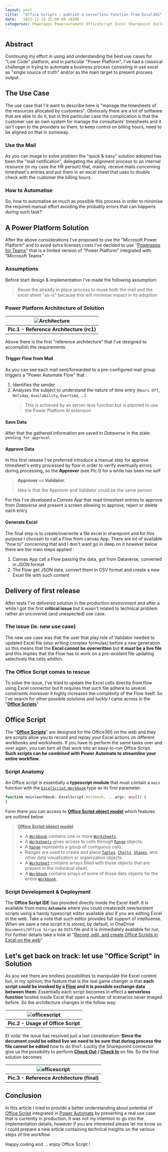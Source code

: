 ```yaml
---
layout: post
title:  "Office Scripts : publish a serverless function from Excel365"
date:   2021-12-19 15:00:00 +0200
categories: Powerapps Powerautomate OfficeScript Excel Sharepoint Outlook
---
```


## Abstract

Continuing my effort in using and understanding the best use cases for "Low Code" platform, and in particular "Power Platform", I've had a classical challenge in trying to automate a business process consisting in use excel as "single source of truth" and/or as the main target to present process output.

## The Use Case

The use case that I'd want to describe here is "manage the timesheets of the resources allocated by customers".
Obviously there are a lot of software that are able to do it, but in this particular case the complication is that the customer use an own system for manage the consultants' timesheets and it isn't open to the providers so them, to keep control on billing hours, need to be aligned on that in someway.

### Use the Mail

As you can image to solve problem the "quick & easy" solution adopted has been the "mail notification", delegating the alignment process to an internal resource (in my case the HR person) that, mainly, receive mails concerning timesheet's entries and put them in an excel sheet that uses  to double check with the customer the billing hours.

### How to Automatise

So, how to automatise as much as possible this process in order to minimise the required manual effort avoiding the probably errors that can happens during such task?

## A Power Platform Solution

After the above considerations I've proposed to use the "Microsoft Power Platform" and to avoid extra licenses costs I've decided to use "[Powerapps for Teams][POT]" that is a limited version of "Power Platform" integrated with "Microsoft Teams"

### Assumptions


Before start design & implementation I've made the following assumption:
> Reuse the already in place process to reuse both the mail and the excel sheet "as-is" because this will minimise impact in its adoption.

### Power Platform Architecture of Solution

| ![Architecture][PIC1]
| ---
| **Pic.1 - Reference Architecture (rc1)**

Above there is the first "reference architecture" that I've designed to accomplish the requirements.

#### Trigger Flow from Mail
As you can see each mail sent/forwarded to a pre-configured mail group triggers a "Power Automate Flow" that :
 1. Identifies the sender
 1. Analyses the subject to understand the nature of time entry (`Hours Off`, `Holiday`, `Availability`, `Overtime`, ...).
    > This is achieved by an server-less function but is planned to use the Power Platform AI extension

#### Save Data
After that the gathered information are saved in _Dataverse_ in the state: `pending for approval`

#### Approve Data
In this first release I've preferred introduce a manual step for approve timesheet's entry processed by flow in order to verify eventually errors during processing, so the **Approver** (see Pic.1) for a while has been me self
> **Approver** vs **Validator.**
>
> Idea is that the Approver and Validator could be the same person

For this I've developed a _Canvas App_ that read timesheet entries to approve from _Dataverse_ and present a screen allowing to approve, reject or delete each entry

#### Generate Excel
The final step is to create/overwrite a file excel in sharepoint and for this purpose I choosen to call a Flow from canvas App. There are lot of available "_how to_" concerning that and I don't want go in deep on it however below there are  the main steps applied :

1. Canvas App call a Flow passing the data, got from Dataverse, converted in JSON format
1. The Flow get JSON data, convert them in CSV format and create a new Excel file with such content

## Delivery of first release

After tests I've delivered solution in the production environment and after a while I got the first **critical issue** but it wasn't related to technical problem rather an uncovered (and unespected) use case.

### The issue (ie. new use case)
The new use case was that the user that play role of Validator needed to updated Excel file (also writing complex formulas) before a new generation so this means that the **Excel cannot be overwritten** but **it must be a live file** and this implies that the Flow has to work on a pre-existent file updating selectively the cells whithin.

### The Office Script comes to rescue

To solve the issue, I've tried to update the Excel cells directly from flow using Excel connector but It requires that such file adhere to several constraints moreover it highly increases the complexity of the Flow itself.
So I've search for other possible solutions and luckly I came across in the "**[Office Scripts][OS]**"

## Office Script

The "**[Office Scripts][OSD]**" are designed for the Office365 on the web and they are scripts allow you to record and replay your Excel actions on different workbooks and worksheets. If you have to perform the same tasks over and over again, you can turn all that work into an easy-to-run Office Script. **Such scripts can be combined with Power Automate to streamline your entire workflow**.

### Script Anatomy

An Office script is essentially a **typescript module** that must contain a `main` function with the [`ExcelScript.Workbook`][WB] type as its first parameter.

```typescript
function main(workbook: ExcelScript.Workbook, ...args: any[]) {
}
```

Form there you can access to **[Office Script object model][OM]** which features are outlined below

> **<u>Office Script object model</u>**
> * A [`Workbook`][WB] contains one or more [`Worksheets`][WS].
> * A [`Worksheets`][WS] gives access to cells through [`Range`][RG] objects.
> * A [`Range`][RG] represents a group of contiguous cells.
> * Ranges are used to create and place [`Tables`][TB], [`Charts`][CH], [`Shapes`][SP], and other data visualization or organization objects.
> * A [`Worksheet`][WS] contains arrays filled with those objects that are present in the individual sheet.
> * A [`Workbook`][WB] contains arrays of some of those data objects for the entire [`Workbook`][WB].

### Script Development & Deployment

The **Office Script IDE**  has provided directly inside the Excel itself. It is available from menu **`Automate`** where you could create/edit new/existent scripts using a handy typescript editor available also if you are editing Excel in the web. Take a note that such editor provides full support of intellisense. When we save a new script it is stored, by default, in OneDrive `Documents/Office Scrips` as `OSTS` file and it is immediately available for run.
For further details take a look at "[Record, edit, and create Office Scripts in Excel on the web][OSTS]"

## Let's get back on track: let use "Office Script" in Solution

As you see there are endless possibilities to manipulate the Excel content but, in my opinion, the feature that is the real game changer is that **each script could be invoked by a [Flow][FLW] and it is possible exchange data between them**. Essentially each script becomes in effect a **serverless function** hosted inside Excel that open a number of scenarios never imaged before. So the architecture changes in the follow way:

| ![officescript][PIC2] |
| ---
| **Pic.2 - Usage of Office Script**

Et voila' the issue has resolved just a last consideration: **Since the document could be edited live we need to be sure that during process the file cannot be edited** how to do this?. Luckly the Shareponint connector give us the possibility to perform **[Check Out][CKOUT] / [Check In][CKIN]** on file. So the final solution becomes

| ![officescript][PIC3] |
| ---
| **Pic.3 - Reference Architecture (final)**

## Conclusion

In this article I tried to provide a better understanding about potential of [Office Script][OS] integrated in [Power Automate][FLW]  by presenting a real use case that is currently in production.
It was not my intention to go into the implementation details, however if you are interested please let me know so I could prepare a new article containing technical insights on the various steps of the workflow

Happy coding and … enjoy Office Script !

[FLW2]: ../../../assets/OfficeScript-Transform-Excel365-in-a-microservice/CallScriptFlow.png
[PIC1]: ../../../assets/OfficeScript-Transform-Excel365-in-a-microservice/architecture.png
[PIC2]: ../../../assets/OfficeScript-Transform-Excel365-in-a-microservice/officescript.png
[PIC3]: ../../../assets/OfficeScript-Transform-Excel365-in-a-microservice/architecture2.png
[CKIN]: https://docs.microsoft.com/en-us/connectors/sharepointonline/#check-in-file
[CKOUT]: https://docs.microsoft.com/en-us/connectors/sharepointonline/#check-out-file
[OSTSF]: https://docs.microsoft.com/en-us/office/dev/scripts/develop/power-automate-integration
[OSTS]: https://docs.microsoft.com/en-gb/office/dev/scripts/tutorials/excel-tutorial
[POT]: https://docs.microsoft.com/en-us/powerapps/teams/overview
[FLW]: https://docs.microsoft.com/en-gb/power-automate/getting-started
[OS]: https://docs.microsoft.com/en-us/office/dev/scripts/overview/excel
[OSD]: https://docs.microsoft.com/en-us/office/dev/scripts/overview/excel
[OM]: https://docs.microsoft.com/en-us/javascript/api/office-scripts/overview?view=office-scripts#common-classes
[WB]: https://docs.microsoft.com/en-us/javascript/api/office-scripts/excelscript/excelscript.workbook
[WS]: https://docs.microsoft.com/en-us/javascript/api/office-scripts/excelscript/excelscript.worksheet
[RG]: https://docs.microsoft.com/en-us/javascript/api/office-scripts/excelscript/excelscript.range
[TB]: https://docs.microsoft.com/en-us/javascript/api/office-scripts/excelscript/excelscript.table
[CH]: https://docs.microsoft.com/en-us/javascript/api/office-scripts/excelscript/excelscript.chart
[SP]: https://docs.microsoft.com/en-us/javascript/api/office-scripts/excelscript/excelscript.shape
